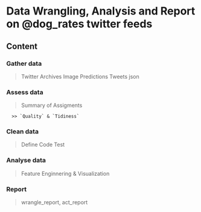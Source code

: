 # Data Wrangling, Analysis and Report on @dog_rates twitter feeds
## Content

### Gather data

  > Twitter Archives Image Predictions Tweets json

### Assess data

  > Summary of Assigments

      >> `Quality` & `Tidiness`

### Clean data

   > Define Code Test

### Analyse data

  > Feature Enginnering & Visualization

### Report

  > wrangle_report, act_report
